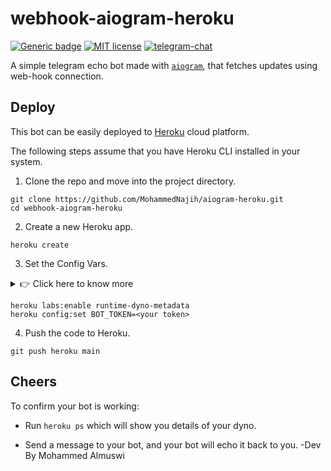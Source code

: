 # webhook-aiogram-heroku

[![Generic badge](https://img.shields.io/badge/works-yes-<COLOR>.svg)](https://MohammedNajih.github.io)
[![ MIT license](https://img.shields.io/pypi/l/ansicolortags.svg)](https://MohammedNajih.github.io/)
[![telegram-chat](https://img.shields.io/badge/chat-@aahnikdaw-blue?logo=telegram)](https://telegram.me/onclik)

A simple telegram echo bot made with [`aiogram`](https://github.com/MohammedNajih/aiogram-heroku/), that fetches updates using web-hook connection.

## Deploy

This bot can be easily deployed to [Heroku](https://heroku.com/) cloud platform.

The following steps assume that you have Heroku CLI installed in your system.

1. Clone the repo and move into the project directory.

```shell
git clone https://github.com/MohammedNajih/aiogram-heroku.git
cd webhook-aiogram-heroku
```

2. Create a new Heroku app.

```shell
heroku create
```

3. Set the Config Vars.

<details>
<summary> 👉 Click here to know more </summary>

| Config Var | Description |
| -- | -- |
|`HEROKU_APP_NAME` | name of your Heroku app. You may set it manually or [turn on Dyno Metadata feature](https://devcenter.heroku.com/articles/dyno-metadata) which is currently in Heroku Labs.|
| `BOT_TOKEN` | the token for your bot given by [@BotFather](https://telegram.me/BotFather) after bot creation.|

</details>

```shell
heroku labs:enable runtime-dyno-metadata
heroku config:set BOT_TOKEN=<your token>
```

4. Push the code to Heroku.

```shell
git push heroku main
```

## Cheers

To confirm your bot is working:

- Run `heroku ps` which will show you details of your dyno.

- Send a message to your bot, and your bot will echo it back to you.
-Dev By Mohammed Almuswi 

